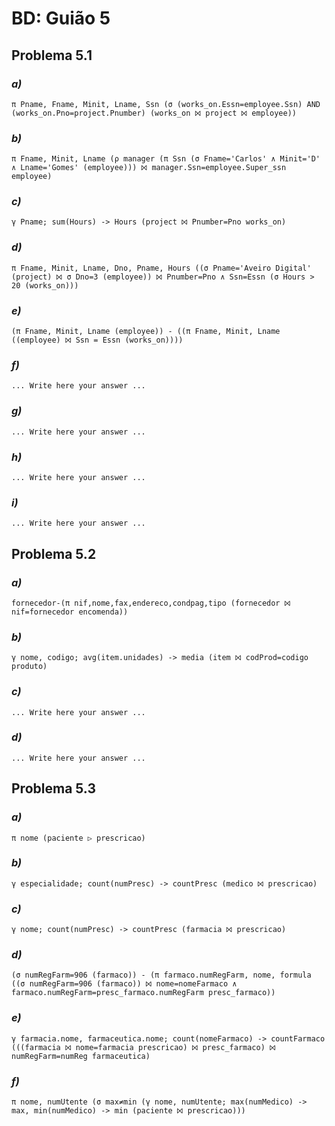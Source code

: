 # BD: Guião 5


## ​Problema 5.1
 
### *a)*

```
π Pname, Fname, Minit, Lname, Ssn (σ (works_on.Essn=employee.Ssn) AND (works_on.Pno=project.Pnumber) (works_on ⨝ project ⨝ employee))
```


### *b)* 

```
π Fname, Minit, Lname (ρ manager (π Ssn (σ Fname='Carlos' ∧ Minit='D' ∧ Lname='Gomes' (employee))) ⨝ manager.Ssn=employee.Super_ssn employee)
```


### *c)* 

```
γ Pname; sum(Hours) -> Hours (project ⨝ Pnumber=Pno works_on)
```


### *d)* 

```
π Fname, Minit, Lname, Dno, Pname, Hours ((σ Pname='Aveiro Digital' (project) ⨝ σ Dno=3 (employee)) ⨝ Pnumber=Pno ∧ Ssn=Essn (σ Hours > 20 (works_on)))
```


### *e)* 

```
(π Fname, Minit, Lname (employee)) - ((π Fname, Minit, Lname ((employee) ⨝ Ssn = Essn (works_on))))
```


### *f)* 

```
... Write here your answer ...
```


### *g)* 

```
... Write here your answer ...
```


### *h)* 

```
... Write here your answer ...
```


### *i)* 

```
... Write here your answer ...
```


## ​Problema 5.2

### *a)*

```
fornecedor-(π nif,nome,fax,endereco,condpag,tipo (fornecedor ⨝ nif=fornecedor encomenda))
```

### *b)* 

```
γ nome, codigo; avg(item.unidades) -> media (item ⨝ codProd=codigo produto)
```


### *c)* 

```
... Write here your answer ...
```


### *d)* 

```
... Write here your answer ...
```


## ​Problema 5.3

### *a)*

```
π nome (paciente ▷ prescricao)
```

### *b)* 

```
γ especialidade; count(numPresc) -> countPresc (medico ⨝ prescricao)
```


### *c)* 

```
γ nome; count(numPresc) -> countPresc (farmacia ⨝ prescricao)
```


### *d)* 

```
(σ numRegFarm=906 (farmaco)) - (π farmaco.numRegFarm, nome, formula ((σ numRegFarm=906 (farmaco)) ⨝ nome=nomeFarmaco ∧ farmaco.numRegFarm=presc_farmaco.numRegFarm presc_farmaco))
```

### *e)* 

```
γ farmacia.nome, farmaceutica.nome; count(nomeFarmaco) -> countFarmaco (((farmacia ⨝ nome=farmacia prescricao) ⨝ presc_farmaco) ⨝ numRegFarm=numReg farmaceutica)
```

### *f)* 

```
π nome, numUtente (σ max≠min (γ nome, numUtente; max(numMedico) -> max, min(numMedico) -> min (paciente ⨝ prescricao)))
```
